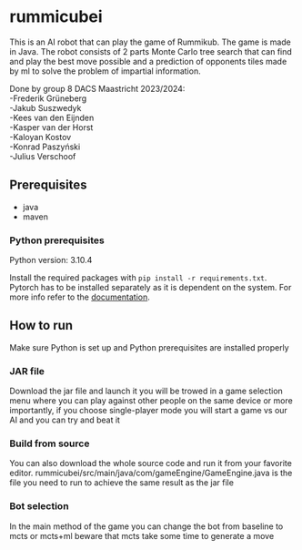 # rummicubei
This is an AI robot that can play the game of Rummikub. The game is made in Java. The robot consists of 2 parts
Monte Carlo tree search that can find and play the best move possible and a prediction of opponents tiles made by ml to
solve the problem of impartial information.

Done by group 8 DACS Maastricht 2023/2024: <br />
-Frederik Grüneberg <br />
-Jakub Suszwedyk <br />
-Kees van den Eijnden <br />
-Kasper van der Horst <br />
-Kaloyan Kostov <br />
-Konrad Paszyński <br />
-Julius Verschoof <br />

## Prerequisites
- java
- maven
### Python prerequisites

Python version: 3.10.4

Install the required packages with `pip install -r requirements.txt`.
Pytorch has to be installed separately as it is dependent on the system. For more info
refer to the [documentation](https://pytorch.org/get-started/locally/).


## How to run
Make sure Python is set up and Python prerequisites are installed properly

### JAR file
Download the jar file and launch it you will be trowed in a game selection menu where you can play against other people
on the same device or more importantly, if you choose single-player mode you will start a game vs our AI and you can try
and beat it

### Build from source
You can also download the whole source code and run it from your favorite editor.
rummicubei/src/main/java/com/gameEngine/GameEngine.java is the file you need to run to achieve the same result as the jar
file

### Bot selection
In the main method of the game you can change the bot from baseline to mcts or mcts+ml beware that mcts take some time to
generate a move